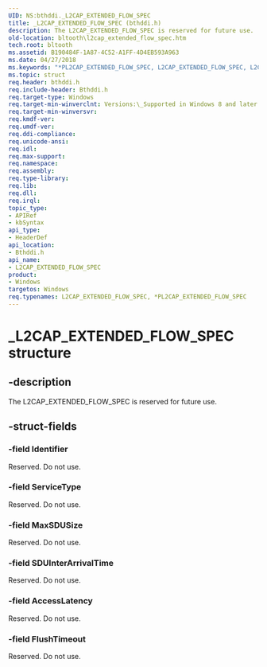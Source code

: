 ```yaml
---
UID: NS:bthddi._L2CAP_EXTENDED_FLOW_SPEC
title: _L2CAP_EXTENDED_FLOW_SPEC (bthddi.h)
description: The L2CAP_EXTENDED_FLOW_SPEC is reserved for future use.
old-location: bltooth\l2cap_extended_flow_spec.htm
tech.root: bltooth
ms.assetid: B190484F-1A87-4C52-A1FF-4D4EB593A963
ms.date: 04/27/2018
ms.keywords: "*PL2CAP_EXTENDED_FLOW_SPEC, L2CAP_EXTENDED_FLOW_SPEC, L2CAP_EXTENDED_FLOW_SPEC structure [Bluetooth Devices], PL2CAP_EXTENDED_FLOW_SPEC, PL2CAP_EXTENDED_FLOW_SPEC structure pointer [Bluetooth Devices], _L2CAP_EXTENDED_FLOW_SPEC, bltooth.l2cap_extended_flow_spec, bthddi/L2CAP_EXTENDED_FLOW_SPEC, bthddi/PL2CAP_EXTENDED_FLOW_SPEC"
ms.topic: struct
req.header: bthddi.h
req.include-header: Bthddi.h
req.target-type: Windows
req.target-min-winverclnt: Versions:\_Supported in Windows 8 and later versions of Windows
req.target-min-winversvr: 
req.kmdf-ver: 
req.umdf-ver: 
req.ddi-compliance: 
req.unicode-ansi: 
req.idl: 
req.max-support: 
req.namespace: 
req.assembly: 
req.type-library: 
req.lib: 
req.dll: 
req.irql: 
topic_type:
- APIRef
- kbSyntax
api_type:
- HeaderDef
api_location:
- Bthddi.h
api_name:
- L2CAP_EXTENDED_FLOW_SPEC
product:
- Windows
targetos: Windows
req.typenames: L2CAP_EXTENDED_FLOW_SPEC, *PL2CAP_EXTENDED_FLOW_SPEC
---
```


# _L2CAP_EXTENDED_FLOW_SPEC structure


## -description


The L2CAP_EXTENDED_FLOW_SPEC is reserved for future use.


## -struct-fields




### -field Identifier

Reserved. Do not use.


### -field ServiceType

Reserved. Do not use.


### -field MaxSDUSize

Reserved. Do not use.


### -field SDUInterArrivalTime

Reserved. Do not use.


### -field AccessLatency

Reserved. Do not use.


### -field FlushTimeout

Reserved. Do not use.

